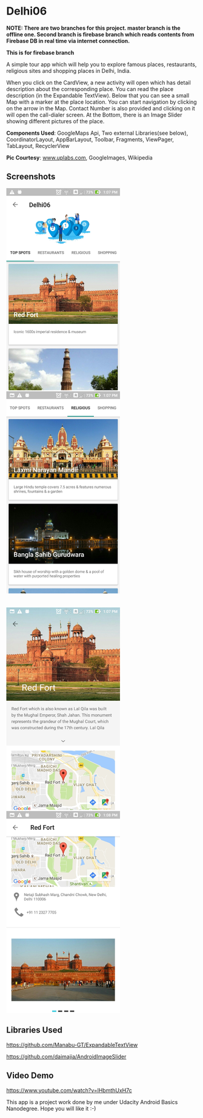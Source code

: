 # Delhi06

<b>NOTE: There are two branches for this project. master branch is the offline one. Second branch is firebase branch which reads contents from Firebase DB in real time via internet connection.</b>

<b>This is for firebase branch</b>

A simple tour app which will help you to explore famous places, restaurants, religious sites and shopping places in Delhi, India.

When you click on the CardView, a new activity will open which has detail description about the corresponding place. You can read the place description (in the Expandable TextView). Below that you can see a small Map with a marker at the place location. You can start navigation by clicking on the arrow in the Map. Contact Number is also provided and clicking on it will open the call-dialer screen. At the Bottom, there is an Image Slider showing different pictures of the place.

<b>Components Used</b>: GoogleMaps Api, Two external Libraries(see below), CoordinatorLayout, AppBarLayout, Toolbar, Fragments, ViewPager, TabLayout, RecyclerView

<b>Pic Courtesy</b>: www.uplabs.com, GoogleImages, Wikipedia

Screenshots
------------
<img src="/screenshots/1.jpg" width=300/>&#160;&#160;&#160;&#160;&#160;&#160;&#160;&#160;&#160;<img src="/screenshots/2.jpg" width=300/>
<br/><br/><br/>
<img src="/screenshots/3.jpg" width=300/>&#160;&#160;&#160;&#160;&#160;&#160;&#160;&#160;&#160;<img src="/screenshots/4.jpg" width=300/>

Libraries Used
---------------
https://github.com/Manabu-GT/ExpandableTextView

https://github.com/daimajia/AndroidImageSlider

Video Demo 
-----------
https://www.youtube.com/watch?v=lHbmthUxH7c


This app is a project work done by me under Udacity Android Basics Nanodegree.
Hope you will like it :-)
